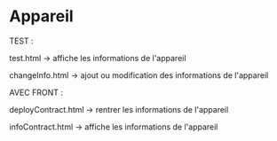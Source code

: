 # Appareil

TEST :

test.html -> affiche les informations de l'appareil 

changeInfo.html -> ajout ou modification des informations de l'appareil


AVEC FRONT :

deployContract.html -> rentrer les informations de l'appareil

infoContract.html -> affiche les informations de l'appareil

